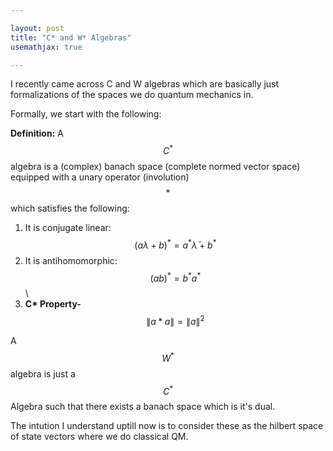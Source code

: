 ```yaml
---

layout: post
title: "C* and W* Algebras"
usemathjax: true

---
```

I recently came across C and W algebras which are basically just formalizations of the spaces we do quantum mechanics in. 

Formally, we start with the following:
   
**Definition:** A $$C^*$$ algebra is a (complex) banach space (complete normed vector space) equipped with a unary operator (involution) $$*$$ which satisfies the following:

   1. It is conjugate linear:
\
        $$(a \lambda + b)^* = a^* \bar \lambda+ b^*$$
   2. It is antihomomorphic:
\
        $$(a b)^* = b^* a^*$$
\  
   3. **C\* Property-** $$\|a * a\| = \|a\|^2$$

A $$W^*$$ algebra is just a $$C^*$$ Algebra such that there exists a banach space which is it's dual. 

The intution I understand uptill now is to consider these as the hilbert space of state vectors where we do classical QM. 

